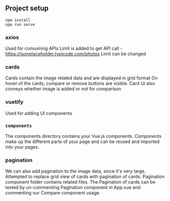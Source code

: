 ## Project setup
```
npm install
npm run serve
```
### axios

Used for consuming APIs
Limit is added to get API call - https://jsonplaceholder.typicode.com/photos
Limit can be changed

### cards

Cards contain the image related data and are displayed in grid format
On hover of the cards, compare or remove buttons are visible. Card UI also conveys whether image is added or not for comparison
### vuetify

Used for adding UI components

### `components`

The components directory contains your Vue.js components. Components make up the different parts of your page and can be reused and imported into your pages.


### pagination

We can also add pagination to the image data, since it's very large.
Attempted to replace grid view of cards with pagination of cards.
Pagination component folder contains related files.
The Pagination of cards can be tested by un-commenting Pagination component in App.vue and commenting our Compare component usage.
 